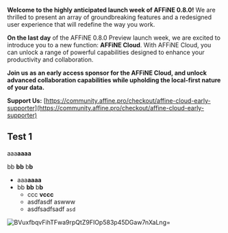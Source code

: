 **Welcome to the highly anticipated launch week of AFFiNE 0.8.0!** We are thrilled to present an array of groundbreaking features and a redesigned user experience that will redefine the way you work.

**On the last day** of the AFFiNE 0.8.0 Preview launch week, we are excited to introduce you to a new function: **AFFiNE Cloud**. With AFFiNE Cloud, you can unlock a range of powerful capabilities designed to enhance your productivity and collaboration.

**Join us as an early access sponsor for the AFFiNE Cloud, and unlock advanced collaboration capabilities while upholding the local-first nature of your data.**

**Support Us:** [https://community.affine.pro/checkout/affine-cloud-early-supporter](https://community.affine.pro/checkout/affine-cloud-early-supporter)

## Test 1

aaa**aaaa**

bb **bb** b**b**

* aaa**aaaa**
* bb **bb** b**b**
  * ccc **vccc**
  * asdfasdf aswww
  * asdfsadfsadf `asd`

![BVuxfbqvFihTFwa9rpQtZ9FIOp583p45DGaw7nXaLng=](https://example.com/api/workspaces/test/blobs/BVuxfbqvFihTFwa9rpQtZ9FIOp583p45DGaw7nXaLng=)